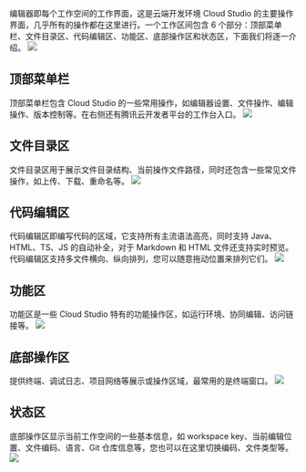 编辑器即每个工作空间的工作界面，这是云端开发环境 Cloud Studio 的主要操作界面，几乎所有的操作都在这里进行。一个工作区间包含 6 个部分：顶部菜单栏、文件目录区、代码编辑区、功能区、底部操作区和状态区，下面我们将逐一介绍。
![](https://main.qcloudimg.com/raw/ea2e30c79928ac46ea0f6ac8f87852ae.jpg)


## 顶部菜单栏
顶部菜单栏包含 Cloud Studio 的一些常用操作，如编辑器设置、文件操作、编辑操作、版本控制等。在右侧还有腾讯云开发者平台的工作台入口。
![](https://main.qcloudimg.com/raw/5bcfd30839956ec67a11f8b091d7c850.jpg)


## 文件目录区
文件目录区用于展示文件目录结构、当前操作文件路径，同时还包含一些常见文件操作，如上传、下载、重命名等。
![](https://main.qcloudimg.com/raw/c4e1f127e6b178804bc36d3659c1acf8.jpg)


## 代码编辑区
代码编辑区即编写代码的区域，它支持所有主流语法高亮，同时支持 Java、HTML、TS、JS 的自动补全，对于 Markdown 和 HTML 文件还支持实时预览。代码编辑区支持多文件横向、纵向排列，您可以随意拖动位置来排列它们。
![](https://main.qcloudimg.com/raw/842c04fa3988146ee42e903601fe4323.jpg)

## 功能区
功能区是一些 Cloud Studio 特有的功能操作区，如运行环境、协同编辑、访问链接等。
![](https://main.qcloudimg.com/raw/a100c6f2de1b18dbd5ae73a9b77286c7.jpg)


## 底部操作区
提供终端、调试日志、项目网络等展示或操作区域，最常用的是终端窗口。
![](https://main.qcloudimg.com/raw/ad3e11a7c41149e83b329e5407ee75e7.jpg)

## 状态区
底部操作区显示当前工作空间的一些基本信息，如 workspace key、当前编辑位置、文件编码、语言、Git 仓库信息等，您也可以在这里切换编码、文件类型等。
![](https://main.qcloudimg.com/raw/b34c2f81887c9c6523ffbe28d192cbb3.jpg)
